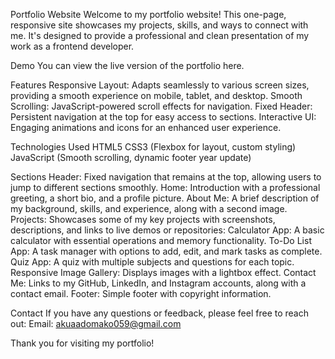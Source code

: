 Portfolio Website
Welcome to my portfolio website! This one-page, responsive site showcases my projects, skills, and ways to connect with me. It's designed to provide a professional and clean presentation of my work as a frontend developer.

Demo
You can view the live version of the portfolio here.

Features
Responsive Layout: Adapts seamlessly to various screen sizes, providing a smooth experience on mobile, tablet, and desktop.
Smooth Scrolling: JavaScript-powered scroll effects for navigation.
Fixed Header: Persistent navigation at the top for easy access to sections.
Interactive UI: Engaging animations and icons for an enhanced user experience.


Technologies Used
HTML5
CSS3 (Flexbox for layout, custom styling)
JavaScript (Smooth scrolling, dynamic footer year update)


Sections
Header: Fixed navigation that remains at the top, allowing users to jump to different sections smoothly.
Home: Introduction with a professional greeting, a short bio, and a profile picture.
About Me: A brief description of my background, skills, and experience, along with a second image.
Projects: Showcases some of my key projects with screenshots, descriptions, and links to live demos or repositories:
Calculator App: A basic calculator with essential operations and memory functionality.
To-Do List App: A task manager with options to add, edit, and mark tasks as complete.
Quiz App: A quiz with multiple subjects and questions for each topic.
Responsive Image Gallery: Displays images with a lightbox effect.
Contact Me: Links to my GitHub, LinkedIn, and Instagram accounts, along with a contact email.
Footer: Simple footer with copyright information.

Contact
If you have any questions or feedback, please feel free to reach out:
Email: akuaadomako059@gmail.com


Thank you for visiting my portfolio!